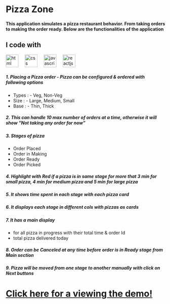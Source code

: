 # Pizza Zone

#### This application simulates a pizza restaurant behavior. From taking orders to making the order ready. Below are the functionalities of the application

## I code with

<div align="left">
  <img src="https://cdn.jsdelivr.net/gh/devicons/devicon/icons/html5/html5-original.svg" height="40" alt="html logo"  />
  <img width="12" />
  <img src="https://cdn.jsdelivr.net/gh/devicons/devicon/icons/css3/css3-original.svg" height="40" alt="css logo"  />
  <img width="12" />
  <img src="https://cdn.jsdelivr.net/gh/devicons/devicon/icons/javascript/javascript-original.svg" height="40" alt="javascript logo"  />
  <img width="12" />
  <img src="https://cdn.jsdelivr.net/gh/devicons/devicon/icons/react/react-original.svg" height="40" alt="reactjs logo"  />
  <img width="12" />

##### 1. Placing a Pizza order - Pizza can be configured & ordered with following options

- Types : - Veg, Non-Veg
- Size : - Large, Medium, Small
- Base : - Thin, Thick

##### 2. This can handle 10 max number of orders at a time, otherwise it will show “Not taking any order for now”

##### 3. Stages of pizza

- Order Placed
- Order in Making
- Order Ready
- Order Picked

##### 4. Highlight with Red if a pizza is in same stage for more that 3 min for small pizza, 4 min for medium pizza and 5 min for large pizza

##### 5. It shows time spent in each stage with each pizza card

##### 6. It displays each stage in different cols with pizzas as cards

##### 7. It has a main display

- for all pizza in progress with their total time & order Id
- total pizza delivered today

##### 8. Order can be Canceled at any time before order is in Ready stage from Main section

##### 9. Pizza will be moved from one stage to another manually with click on Next buttons

# [Click here for a viewing the demo!](https://pizza-order-management.vercel.app/)
